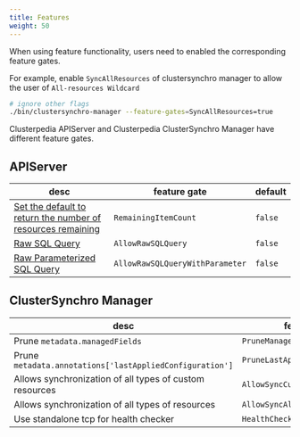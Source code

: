 ```yaml
---
title: Features
weight: 50
---
```


When using feature functionality, users need to enabled the corresponding feature gates.

For example, enable `SyncAllResources` of clustersynchro manager to allow the user of `All-resources Wildcard`
```bash
# ignore other flags
./bin/clustersynchro-manager --feature-gates=SyncAllResources=true
```

Clusterpedia APIServer and Clusterpedia ClusterSynchro Manager have different feature gates.

## APIServer

| desc | feature gate | default |
|---|--------|----|
| [Set the default to return the number of resources remaining](./remaining-item-count) | `RemainingItemCount` | `false` |
| [Raw SQL Query](./raw-sql-query) | `AllowRawSQLQuery` | `false` |
| [Raw Parameterized SQL Query](./raw-sql-query) | `AllowRawSQLQueryWithParameter` | `false` |

## ClusterSynchro Manager
| desc | feature gate | default |
|---|--------|----|
| Prune `metadata.managedFields` | `PruneManagedFields` | `true` |
| Prune `metadata.annotations['lastAppliedConfiguration']` | `PruneLastAppliedConfiguration` | `true` |
| Allows synchronization of all types of custom resources | `AllowSyncCustomResources` | `false` |
| Allows synchronization of all types of resources | `AllowSyncAllResources` | `false` |
| Use standalone tcp for health checker | `HealthCheckerWithStandaloneTCP` | `false` |
